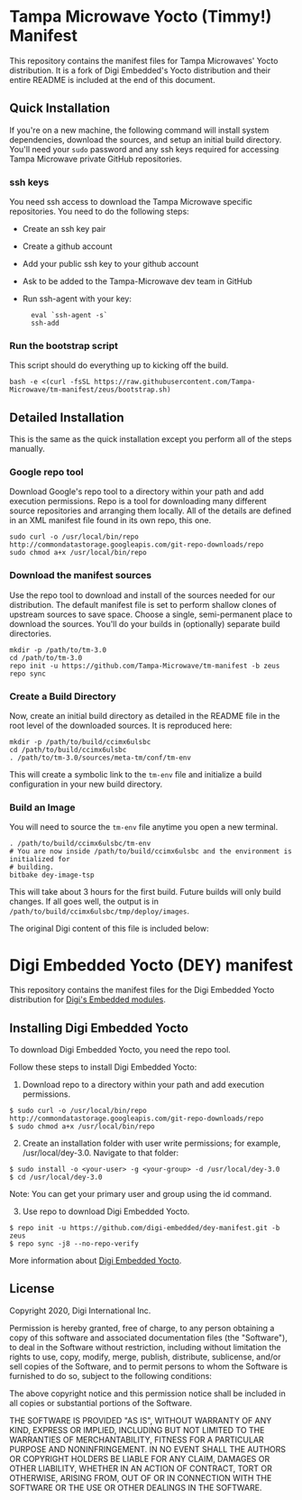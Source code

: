 # Tampa Microwave Yocto (Timmy!) Manifest

This repository contains the manifest files for Tampa Microwaves' Yocto distribution. It is a fork of Digi Embedded's Yocto distribution and their entire README is included at the end of this document.

## Quick Installation

If you're on a new machine, the following command will install system dependencies, download the sources, and setup an initial build directory. You'll need your `sudo` password and any ssh keys required for accessing Tampa Microwave private GitHub repositories.

### ssh keys

You need ssh access to download the Tampa Microwave specific repositories. You need to do the following steps:

* Create an ssh key pair
* Create a github account
* Add your public ssh key to your github account
* Ask to be added to the Tampa-Microwave dev team in GitHub
* Run ssh-agent with your key:

        eval `ssh-agent -s`
        ssh-add

### Run the bootstrap script

This script should do everything up to kicking off the build.

```shell
bash -e <(curl -fsSL https://raw.githubusercontent.com/Tampa-Microwave/tm-manifest/zeus/bootstrap.sh)
```

## Detailed Installation
This is the same as the quick installation except you perform all of the steps manually.

### Google repo tool

Download Google's repo tool to a directory within your path and add execution
permissions. Repo is a tool for downloading many different source repositories
and arranging them locally. All of the details are defined in an XML manifest
file found in its own repo, this one.

```shell
sudo curl -o /usr/local/bin/repo http://commondatastorage.googleapis.com/git-repo-downloads/repo
sudo chmod a+x /usr/local/bin/repo
```

### Download the manifest sources

Use the repo tool to download and install of the sources needed for our
distribution. The default manifest file is set to perform shallow clones of
upstream sources to save space. Choose a single, semi-permanent place to
download the sources. You'll do your builds in (optionally) separate build
directories.

```shell
mkdir -p /path/to/tm-3.0
cd /path/to/tm-3.0
repo init -u https://github.com/Tampa-Microwave/tm-manifest -b zeus
repo sync
```

### Create a Build Directory

Now, create an initial build directory as detailed in the README file in the
root level of the downloaded sources. It is reproduced here:

```shell
mkdir -p /path/to/build/ccimx6ulsbc
cd /path/to/build/ccimx6ulsbc
. /path/to/tm-3.0/sources/meta-tm/conf/tm-env
```

This will create a symbolic link to the `tm-env` file and initialize a build
configuration in your new build directory.

### Build an Image

You will need to source the `tm-env` file anytime you open a new terminal.

```shell
. /path/to/build/ccimx6ulsbc/tm-env
# You are now inside /path/to/build/ccimx6ulsbc and the environment is initialized for
# building.
bitbake dey-image-tsp
```

This will take about 3 hours for the first build. Future builds will only build
changes. If all goes well, the output is in `/path/to/build/ccimx6ulsbc/tmp/deploy/images`.

The original Digi content of this file is included below:

Digi Embedded Yocto (DEY) manifest
==================================

This repository contains the manifest files for the Digi Embedded Yocto
distribution for [Digi's Embedded modules](https://www.digi.com/products/embedded-systems).

Installing Digi Embedded Yocto
------------------------------

To download Digi Embedded Yocto, you need the repo tool.

Follow these steps to install Digi Embedded Yocto:

1. Download repo to a directory within your path and add execution permissions.

```
$ sudo curl -o /usr/local/bin/repo http://commondatastorage.googleapis.com/git-repo-downloads/repo
$ sudo chmod a+x /usr/local/bin/repo
```

2. Create an installation folder with user write permissions; for example, /usr/local/dey-3.0. Navigate to that folder:

```
$ sudo install -o <your-user> -g <your-group> -d /usr/local/dey-3.0
$ cd /usr/local/dey-3.0
```

Note: You can get your primary user and group using the id command.

3. Use repo to download Digi Embedded Yocto.

```
$ repo init -u https://github.com/digi-embedded/dey-manifest.git -b zeus
$ repo sync -j8 --no-repo-verify
```

More information about [Digi Embedded Yocto](https://github.com/digi-embedded/meta-digi).

License
-------
Copyright 2020, Digi International Inc.

Permission is hereby granted, free of charge, to any person obtaining a copy
of this software and associated documentation files (the "Software"), to deal
in the Software without restriction, including without limitation the rights
to use, copy, modify, merge, publish, distribute, sublicense, and/or sell
copies of the Software, and to permit persons to whom the Software is
furnished to do so, subject to the following conditions:

The above copyright notice and this permission notice shall be included in all
copies or substantial portions of the Software.

THE SOFTWARE IS PROVIDED "AS IS", WITHOUT WARRANTY OF ANY KIND, EXPRESS OR
IMPLIED, INCLUDING BUT NOT LIMITED TO THE WARRANTIES OF MERCHANTABILITY,
FITNESS FOR A PARTICULAR PURPOSE AND NONINFRINGEMENT. IN NO EVENT SHALL THE
AUTHORS OR COPYRIGHT HOLDERS BE LIABLE FOR ANY CLAIM, DAMAGES OR OTHER
LIABILITY, WHETHER IN AN ACTION OF CONTRACT, TORT OR OTHERWISE, ARISING FROM,
OUT OF OR IN CONNECTION WITH THE SOFTWARE OR THE USE OR OTHER DEALINGS IN THE
SOFTWARE.
